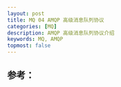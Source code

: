 ```yaml
---
layout: post
title: MQ 04 AMQP 高级消息队列协议
categories: [MQ]
description: AMQP 高级消息队列协议介绍
keywords: MQ, AMQP
topmost: false
---
```


































## 参考：

